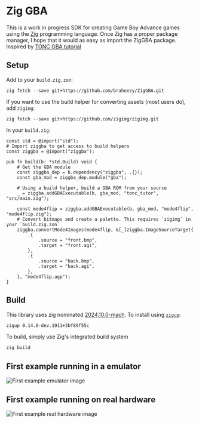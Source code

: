 # Zig GBA

This is a work in progress SDK for creating Game Boy Advance games using the [Zig](https://ziglang.org/) programming language. Once Zig has a proper package manager, I hope that it would as easy as import the ZigGBA package. Inspired by [TONC GBA tutorial](https://gbadev.net/tonc/)

## Setup

Add to your `build.zig.zon`:

    zig fetch --save git+https://github.com/braheezy/ZigGBA.git

If you want to use the build helper for converting assets (most users do), add `zigimg`:

    zig fetch --save git+https://github.com/zigimg/zigimg.git

In your `build.zig`:

```zig
const std = @import("std");
# Import ziggba to get access to build helpers
const ziggba = @import("ziggba");

pub fn build(b: *std.Build) void {
    # Get the GBA module
    const ziggba_dep = b.dependency("ziggba", .{});
    const gba_mod = ziggba_dep.module("gba");

    # Using a build helper, build a GBA ROM from your source
    _ = ziggba.addGBAExecutable(b, gba_mod, "tonc_tutor", "src/main.zig");

    const mode4flip = ziggba.addGBAExecutable(b, gba_mod, "mode4flip", "mode4flip.zig");
    # Convert bitmaps and create a palette. This requires `zigimg` in your `build.zig.zon`
    ziggba.convertMode4Images(mode4flip, &[_]ziggba.ImageSourceTarget{
        .{
            .source = "front.bmp",
            .target = "front.agi",
        },
        .{
            .source = "back.bmp",
            .target = "back.agi",
        },
    }, "mode4flip.agp");
}

```

## Build

This library uses zig nominated [2024.10.0-mach](https://machengine.org/about/nominated-zig/). To install using [`zigup`](https://github.com/marler8997/zigup):

```sh
zigup 0.14.0-dev.1911+3bf89f55c
```

To build, simply use Zig's integrated build system

```bash
zig build
```

## First example running in a emulator

![First example emulator image](docs/images/FirstExampleEmulator.png)

## First example running on real hardware

![First example real hardware image](docs/images/FirstExampleRealHardware.png)

